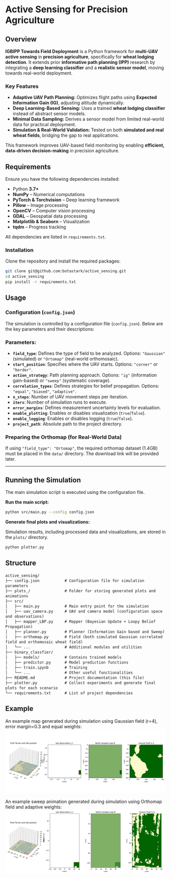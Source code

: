 # Active Sensing for Precision Agriculture

## Overview  

**IGBIPP Towards Field Deployment** is a Python framework for **multi-UAV active sensing** in **precision agriculture**, specifically for **wheat lodging detection**. It extends prior **informative path planning (IPP)** research by integrating a **deep learning classifier** and a **realistic sensor model**, moving towards real-world deployment.  

### Key Features  
- **Adaptive UAV Path Planning:** Optimizes flight paths using **Expected Information Gain (IG)**, adjusting altitude dynamically.  
- **Deep Learning-Based Sensing:** Uses a trained **wheat lodging classifier** instead of abstract sensor models.  
- **Minimal Data Sampling:** Derives a sensor model from limited real-world data for practical deployment.  
- **Simulation & Real-World Validation:** Tested on both **simulated and real wheat fields**, bridging the gap to real applications.  

This framework improves UAV-based field monitoring by enabling **efficient, data-driven decision-making** in precision agriculture.  

## Requirements  

Ensure you have the following dependencies installed:  

- Python **3.7+**  
- **NumPy** – Numerical computations  
- **PyTorch & Torchvision** – Deep learning framework  
- **Pillow** – Image processing  
- **OpenCV** – Computer vision processing  
- **GDAL** – Geospatial data processing  
- **Matplotlib & Seaborn** – Visualization  
- **tqdm** – Progress tracking  

All dependencies are listed in `requirements.txt`.  

### Installation  

Clone the repository and install the required packages:

```bash
git clone git@github.com:botastark/active_sensing.git
cd active_sensing
pip install -r requirements.txt
```

## Usage


### Configuration (`config.json`)  
The simulation is controlled by a configuration file (`config.json`). Below are the key parameters and their descriptions:

### Parameters:
- **`field_type`**: Defines the type of field to be analyzed. Options: `"Gaussian"` (simulated) or `"Ortomap"` (real-world orthomosaic).  
- **`start_position`**: Specifies where the UAV starts. Options: `"corner"` or `"border"`.  
- **`action_strategy`**: Path planning approach. Options: `"ig"` (information gain-based) or `"sweep"` (systematic coverage).  
- **`correlation_types`**: Defines strategies for belief propagation. Options: `"equal"`, `"biased"`, `"adaptive"`.  
- **`n_steps`**: Number of UAV movement steps per iteration.  
- **`iters`**: Number of simulation runs to execute.  
- **`error_margins`**: Defines measurement uncertainty levels for evaluation.  
- **`enable_plotting`**: Enables or disables visualization (`true`/`false`).  
- **`enable_logging`**: Enables or disables logging (`true`/`false`).  
- **`project_path`**: Absolute path to the project directory.  

### Preparing the Orthomap (for Real-World Data)
If using `"field_type": "Ortomap"`, the required orthomap dataset (1.4GB) must be placed in the `data/` directory. The download link will be provided later.

---
## Running the Simulation  

The main simulation script is executed using the configuration file.

**Run the main script:**
```bash
python src/main.py --config config.json
```

**Generate final plots and visualizations:**

Simulation results, including processed data and visualizations, are stored in the `plots/` directory.
```bash
python plotter.py
```


## Structure

```plaintext
active_sensing/
├── config.json           # Configuration file for simulation parameters
├── plots_/               # Folder for storing generated plots and animations
├── src/
│   ├── main.py           # Main entry point for the simulation
│   ├── uav_camera.py     # UAV and camera model (configuration space and observations)
│   ├── mapper_LBP.py     # Mapper (Bayesian Update + Loopy Belief Propagation)
│   ├── planner.py        # Planner (Information Gain based and Sweep)
│   ├── orthomap.py       # Field (both simulated Gaussian correlated field and orthomosaic wheat field)
│   └── ...               # Additional modules and utilities
├── binary_classfier/     
│   ├── models/           # Contains trained models
│   ├── predictor.py      # Model prediction functions
│   ├── train.ipynb       # Training
│   └── ...               # Other useful functionalities
├── README.md             # Project documentation (this file)
├── plotter.py            # Collect experiments and generate final plots for each scenario
└── requirements.txt      # List of project dependencies
```

## Example
An example map generated during simulation using Gaussian field (r=4), error margin=0.3 and equal weights:
![Gaussian Animation](plots_/ig_gaussian_equal_e0.3.gif)

An example sweep animation generated during simulation using Orthomap field and adaptive weights:
![Sweep Animation](plots_/sweep_adaptive_orthomap.gif)
